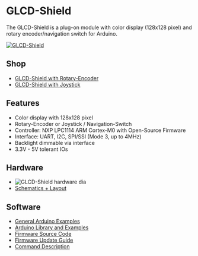 # GLCD-Shield
The GLCD-Shield is a plug-on module with color display (128x128 pixel) and rotary encoder/navigation switch for Arduino.

[![GLCD-Shield](https://raw.github.com/watterott/GLCD-Shield/master/pcb/GLCD-Shield_v10.jpg)](http://www.watterott.com/en/Arduino-GLCD-Shield-Joystick)

## Shop
* [GLCD-Shield with Rotary-Encoder](http://www.watterott.com/en/Arduino-GLCD-Shield)
* [GLCD-Shield with Joystick](http://www.watterott.com/en/Arduino-GLCD-Shield-Joystick)


## Features
* Color display with 128x128 pixel
* Rotary-Encoder or Joystick / Navigation-Switch
* Controller: NXP LPC1114 ARM Cortex-M0 with Open-Source Firmware
* Interface: UART, I2C, SPI/SSI (Mode 3, up to 4MHz)
* Backlight dimmable via interface
* 3.3V - 5V tolerant IOs


## Hardware
* ![GLCD-Shield hardware dia](https://raw.github.com/watterott/GLCD-Shield/master/img/hw_dia.png)
* [Schematics + Layout](https://github.com/watterott/GLCD-Shield/tree/master/pcb)


## Software
* [General Arduino Examples](https://github.com/watterott/MI0283QT-Adapter/tree/master/fw/examples)
* [Arduino Library and Examples](https://github.com/watterott/Arduino-Libs)
* [Firmware Source Code](https://github.com/watterott/MI0283QT-Adapter/tree/master/fw)
* [Firmware Update Guide](https://github.com/watterott/MI0283QT-Adapter/blob/master/fw/update_guide/README.md)
* [Command Description](https://github.com/watterott/MI0283QT-Adapter/blob/master/fw/docu/README.md)

